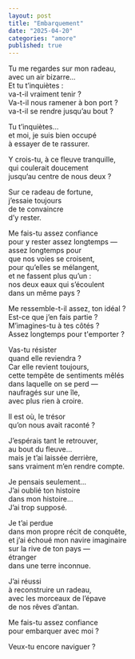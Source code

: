 ```yaml
---
layout: post
title: "Embarquement"
date: "2025-04-20"
categories: "amore"
published: true
---
```


Tu me regardes sur mon radeau,  
avec un air bizarre...  
Et tu t’inquiètes :  
va-t-il vraiment tenir ?  
Va-t-il nous ramener à bon port ?  
va-t-il se rendre jusqu’au bout ?  

Tu t’inquiètes…  
et moi, je suis bien occupé  
à essayer de te rassurer.  

Y crois-tu, à ce fleuve tranquille,  
qui coulerait doucement  
jusqu’au centre de nous deux ?  

Sur ce radeau de fortune,  
j’essaie toujours  
de te convaincre  
d’y rester.  

Me fais-tu assez confiance  
pour y rester assez longtemps —  
assez longtemps pour  
que nos voies se croisent,  
pour qu’elles se mélangent,  
et ne fassent plus qu’un :  
nos deux eaux qui s’écoulent  
dans un même pays ?  

Me ressemble-t-il assez, ton idéal ?  
Est-ce que j’en fais partie ?  
M’imagines-tu à tes côtés ?  
Assez longtemps pour t'emporter ?  

Vas-tu résister  
quand elle reviendra ?  
Car elle revient toujours,  
cette tempête de sentiments mêlés  
dans laquelle on se perd —  
naufragés sur une île,  
avec plus rien à croire.  

Il est où, le trésor  
qu’on nous avait raconté ?  

J’espérais tant le retrouver,  
au bout du fleuve…  
mais je t’ai laissée derrière,  
sans vraiment m’en rendre compte.  

Je pensais seulement…  
J’ai oublié ton histoire  
dans mon histoire...  
J’ai trop supposé.  

Je t’ai perdue  
dans mon propre récit de conquête,  
et j’ai échoué mon navire imaginaire  
sur la rive de ton pays —  
étranger  
dans une terre inconnue.  

J’ai réussi  
à reconstruire un radeau,  
avec les morceaux de l’épave  
de nos rêves d’antan.  

Me fais-tu assez confiance  
pour embarquer avec moi ?  

Veux-tu encore naviguer ?  
